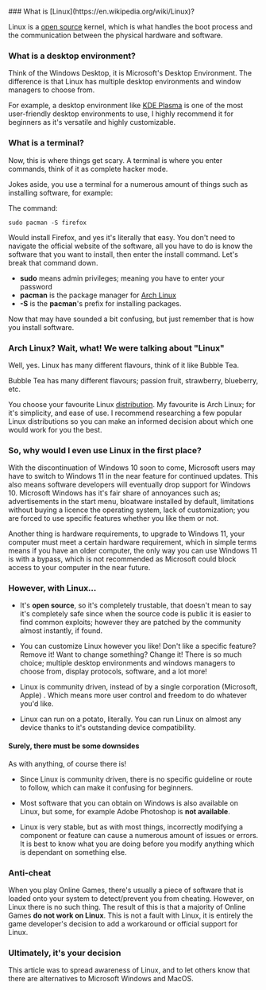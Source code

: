 <br>
### What is [Linux](https://en.wikipedia.org/wiki/Linux)?

Linux is a [open source](https://en.wikipedia.org/wiki/Open_source) kernel, which is what handles the boot process and the communication between the physical hardware and software.

### What is a desktop environment?

Think of the Windows Desktop, it is Microsoft's Desktop Environment. The difference is that Linux has multiple desktop environments and window managers to choose from.

For example, a desktop environment like [KDE Plasma](https://en.wikipedia.org/wiki/KDE_Plasma) is one of the most user-friendly desktop environments to use, I highly recommend it for beginners as it's versatile and highly customizable.

### What is a terminal?

Now, this is where things get scary. A terminal is where you enter commands, think of it as complete hacker mode.

Jokes aside, you use a terminal for a numerous amount of things such as installing software, for example:

The command:
```
sudo pacman -S firefox
```

Would install Firefox, and yes it's literally that easy. You don't need to navigate the official website of the software, all you have to do is know the software that you want to install, then enter the install command. Let's break that command down.

* **sudo** means admin privileges; meaning you have to enter your password
* **pacman** is the package manager for [Arch Linux](https://archlinux.org/) 
* **-S** is the **pacman**'s prefix for installing packages.

Now that may have sounded a bit confusing, but just remember that is how you install software.

### Arch Linux? Wait, what! We were talking about "Linux"

Well, yes. Linux has many different flavours, think of it like Bubble Tea.

Bubble Tea has many different flavours; passion fruit, strawberry, blueberry, etc.

You choose your favourite Linux [distribution](https://en.wikipedia.org/wiki/List_of_Linux_distributions). My favourite is Arch Linux; for it's simplicity, and ease of use. I recommend researching a few popular Linux distributions so you can make an informed decision about which one would work for you the best.


### So, why would I even use Linux in the first place?

With the discontinuation of Windows 10 soon to come, Microsoft users may have to switch to Windows 11 in the near feature for continued updates. This also means software developers will eventually drop support for Windows 10. Microsoft Windows has it's fair share of annoyances such as; advertisements in the start menu, bloatware installed by default, limitations without buying a licence the operating system, lack of customization; you are forced to use specific features whether you like them or not.

Another thing is hardware requirements, to upgrade to Windows 11, your computer must meet a certain hardware requirement, which in simple terms means if you have an older computer, the only way you can use Windows 11 is with a bypass, which is not recommended as Microsoft could block access to your computer in the near future.

### However, with Linux...

* It's **open source**, so it's completely trustable, that doesn't mean to say it's completely safe since when the source code is public it is easier to find common exploits; however they are patched by the community almost instantly, if found.

* You can customize Linux however you like! Don't like a specific feature? Remove it! Want to change something? Change it! There is so much choice; multiple desktop environments and windows managers to choose from, display protocols, software, and a lot more!

* Linux is community driven, instead of by a single corporation (Microsoft, Apple) . Which means more user control and freedom to do whatever you'd like.

* Linux can run on a potato, literally. You can run Linux on almost any device thanks to it's outstanding device compatibility.

#### Surely, there must be some downsides

As with anything, of course there is!

* Since Linux is community driven, there is no specific guideline or route to follow, which can make it confusing for beginners.

* Most software that you can obtain on Windows is also available on Linux, but some, for example Adobe Photoshop is **not available**.

* Linux is very stable, but as with most things, incorrectly modifying a component or feature can cause a numerous amount of issues or errors. It is best to know what you are doing before you modify anything which is dependant on something else.

### Anti-cheat

When you play Online Games, there's usually a piece of software that is loaded onto your system to detect/prevent you from cheating. However, on Linux there is no such thing. The result of this is that a majority of Online Games **do not work on Linux**. This is not a fault with Linux, it is entirely the game developer's decision to add a workaround or official support for Linux.


### Ultimately, it's your decision
This article was to spread awareness of Linux, and to let others know that there are alternatives to Microsoft Windows and MacOS. 